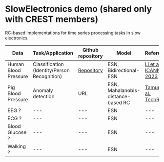 # SlowElectronics demo (shared only with CREST members)

RC-based implementations for time series processing tasks in slow electronics.

| Data | Task/Application | Github repository | Model | Reference | 
| ------------- | ------------- | ------------ | ----------- | ----------- |
| Human Blood Pressure | Classification (Identity/Person Recognition) | [Repository](https://github.com/Ziqiang-IRCN/ESN-Continuous-blood-pressure-data.git) | ESN, Bidirectional-ESN | [Li et al., ICANN, 2023](https://link.springer.com/chapter/10.1007/978-3-031-44216-2_2) | 
| Pig Blood Pressure  | Anomaly detection | URL | ESN, Mahalanobis-distance-based RC | [Tamura et al., TechRxiv](https://www.techrxiv.org/articles/preprint/Mahalanobis_Distance_of_Reservoir_States_for_Online_Time-Series_Anomaly_Detection/22678774) | 
| EEG ? | --- | --- | ESN | --- |
| ECG ? | --- | --- | ESN | --- |
| Blood Glucose ? | --- | --- | ESN | --- |
| Walking ? | --- | --- | ESN | --- |
